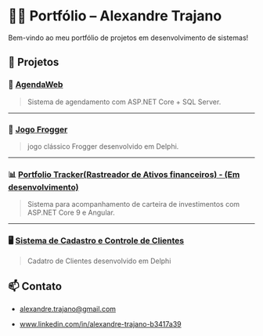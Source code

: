 # 👨‍💻 Portfólio – Alexandre Trajano
Bem-vindo ao meu portfólio de projetos em desenvolvimento de sistemas!

## 🔧 Projetos

### 📅 [AgendaWeb](https://github.com/TrajanoDeveloper/AgendaWeb)
> Sistema de agendamento com ASP.NET Core + SQL Server.
---

### 🐸 [Jogo Frogger](https://github.com/TrajanoDeveloper/Frogger_Delphi)
> jogo clássico Frogger desenvolvido em Delphi.

---
### 📊 [Portfolio Tracker(Rastreador de Ativos financeiros) - (Em desenvolvimento)](https://github.com/TrajanoDeveloper/PortfolioTracker-Rastreador-de-ativos)
> Sistema para acompanhamento de carteira de investimentos com ASP.NET Core 9 e Angular.
---

### 🖥 [Sistema de Cadastro e Controle de Clientes](https://github.com/TrajanoDeveloper/Cadastro-de-Clientes)
> Cadatro de Clientes desenvolvido em Delphi


## 📫 Contato
- alexandre.trajano@gmail.com

- www.linkedin.com/in/alexandre-trajano-b3417a39
